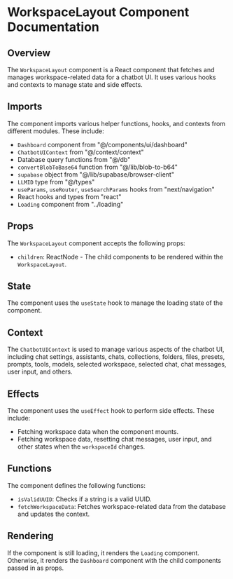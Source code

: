 # WorkspaceLayout Component Documentation

## Overview

The `WorkspaceLayout` component is a React component that fetches and manages workspace-related data for a chatbot UI. It uses various hooks and contexts to manage state and side effects.

## Imports

The component imports various helper functions, hooks, and contexts from different modules. These include:

- `Dashboard` component from "@/components/ui/dashboard"
- `ChatbotUIContext` from "@/context/context"
- Database query functions from "@/db"
- `convertBlobToBase64` function from "@/lib/blob-to-b64"
- `supabase` object from "@/lib/supabase/browser-client"
- `LLMID` type from "@/types"
- `useParams`, `useRouter`, `useSearchParams` hooks from "next/navigation"
- React hooks and types from "react"
- `Loading` component from "../loading"

## Props

The `WorkspaceLayout` component accepts the following props:

- `children`: ReactNode - The child components to be rendered within the `WorkspaceLayout`.

## State

The component uses the `useState` hook to manage the loading state of the component.

## Context

The `ChatbotUIContext` is used to manage various aspects of the chatbot UI, including chat settings, assistants, chats, collections, folders, files, presets, prompts, tools, models, selected workspace, selected chat, chat messages, user input, and others.

## Effects

The component uses the `useEffect` hook to perform side effects. These include:

- Fetching workspace data when the component mounts.
- Fetching workspace data, resetting chat messages, user input, and other states when the `workspaceId` changes.

## Functions

The component defines the following functions:

- `isValidUUID`: Checks if a string is a valid UUID.
- `fetchWorkspaceData`: Fetches workspace-related data from the database and updates the context.

## Rendering

If the component is still loading, it renders the `Loading` component. Otherwise, it renders the `Dashboard` component with the child components passed in as props.